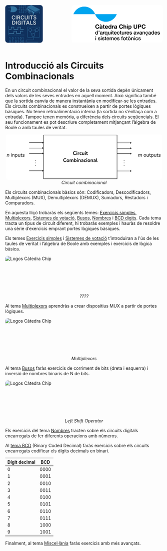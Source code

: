 <!-- Posar aquesta imatge al començament de cada lliçó -->
<img src='../logos/illustracio1.png' alt="Circuits digitals" style=" float: left; border-radius: 8px; height: 120px; text-align: right;"/>
<img src='../logos/LogoCatedraCHIPBlanc.jpg' alt="Logo Càtedra Chip" style="float: right; border-radius: 8px; height: 120px; text-align: right;"/>
<div style="clear: both;"></div>
<br>

# Introducció als Circuits Combinacionals

En un circuit combinacional el valor de la seva sortida depèn únicament dels valors de les seves entrades en aquell moment. Això significa també que la sortida canvia de manera instantània en modificar-se les entrades.
Els circuits combinacionals es construeixen a partir de portes lògiques bàsiques. No tenen retroalimentació interna (la sortida no s’enllaça com a entrada). Tampoc tenen memòria, a diferència dels circuits seqüencials. El seu funcionament es pot descriure completament mitjançant l’àlgebra de Boole o amb taules de veritat.

<img src='../Intro/combinacional.png' alt="Circuit combinacional" style="display:block; width:500px; margin:0 auto; border-radius: 8px;"/>
<center><i>Circuit combinacional</i></center>

Els circuits combinacionals bàsics són:
Codificadors, Descodificadors, Multiplexors (MUX), Demultiplexors (DEMUX), Sumadors, Restadors i Comparadors.

En aquesta lliçó trobaràs els següents temes:
[Exercicis simples](./exsimples.md), [Multiplexors](./multiplexors.md), [Sistemes de votació](./svotacio.md), [Busos](./busos.md), [Nombres](./nombres.md) i [BCD digits](./bcd). Cada tema tracta un tipus de circuit diferent, hi trobaràs exemples i hauràs de resoldre una sèrie d’exercicis emprant portes lògiques bàsiques.


Els temes [Exercicis simples](./exsimples.md) i [Sistemes de votació](./svotacio.md) t’introduiran a l'ús de les taules de veritat i l’àlgebra de Boole amb exemples i exercicis de lògica bàsica. 

<!-- ************* EN CONSTRUCCIÓ *****************-->
<img src='../logos/enconstrucció.png' alt="Logos Càtedra Chip" style="display:block; height:120px; margin:0 auto; border-radius: 8px;"/>
<center><i>????</i></center>



Al tema [Multiplexors](./multiplexors.md) aprendràs a crear dispositius MUX a partir de portes lògiques.

<!-- ************* EN CONSTRUCCIÓ *****************-->
<img src='../logos/enconstrucció.png' alt="Logos Càtedra Chip" style="display:block; height:120px; margin:0 auto; border-radius: 8px;"/>
<center><i>Multiplexors</i></center>

Al tema [Busos](./busos.md) faràs exercicis de corriment de bits (dreta i esquerra) i inversió de nombres binaris de N de bits.

<!-- ************* EN CONSTRUCCIÓ *****************-->
<img src='../logos/enconstrucció.png' alt="Logos Càtedra Chip" style="display:block; height:120px; margin:0 auto; border-radius: 8px;"/>
<center><i>Left Shift Operator</i></center>

Els exercicis del tema [Nombres](./nombres.md) tracten sobre els circuits digitals encarregats de fer diferents operacions amb números.

Al [tema BCD](./bcddigits.md) (Binary Coded Decimal) faràs exercicis sobre els circuits encarregats codificar els dígits decimals en binari.


|**Dígit decimal**|**BCD**
|------ |------
|0 | 0000
|1 | 0001
|2 | 0010
|3 | 0011
|4 | 0100
|5 | 0101
|6 | 0110
|7 | 0111
|8 | 1000
|9 | 1001

Finalment, al tema [Miscel·lània](./miscellania.md) faràs exercicis amb més avançats.


<Autors autors="jpetit xcasas fmadrid"/>

